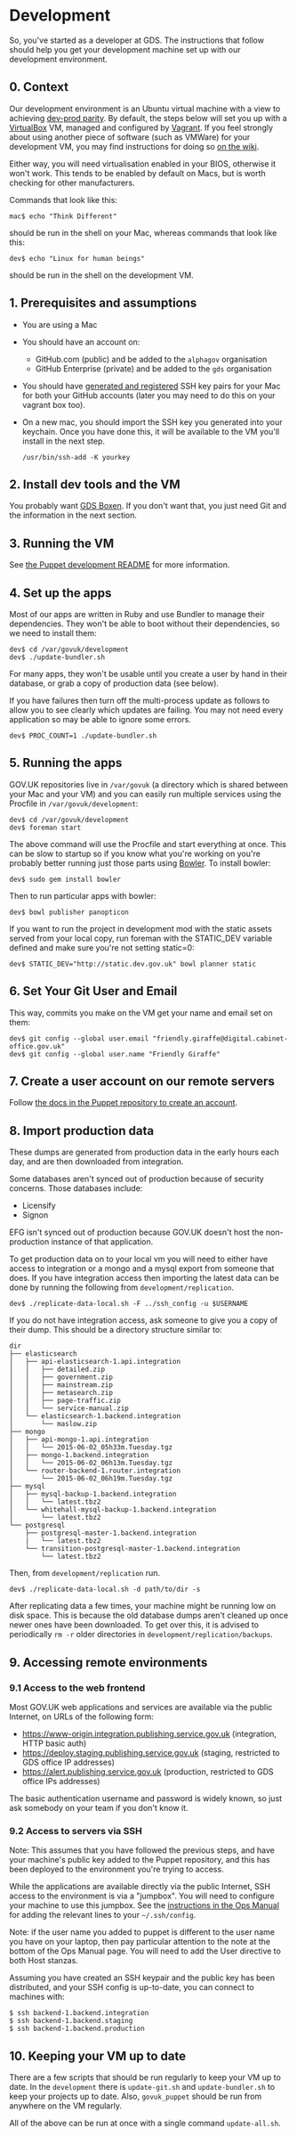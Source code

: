 # Development

So, you've started as a developer at GDS. The instructions that follow should
help you get your development machine set up with our development environment.

## 0. Context

Our development environment is an Ubuntu virtual machine with a view to
achieving [dev-prod parity][1]. By default, the steps below will set you up
with a [VirtualBox][2] VM, managed and configured by [Vagrant][3]. If you feel
strongly about using another piece of software (such as VMWare) for your
development VM, you may find instructions for doing so [on the wiki][4].

Either way, you will need virtualisation enabled in your BIOS, otherwise it
won't work. This tends to be enabled by default on Macs, but is worth
checking for other manufacturers.

[1]: http://www.12factor.net/dev-prod-parity
[2]: https://www.virtualbox.org/
[3]: http://vagrantup.com/
[4]: https://github.com/alphagov/wiki/wiki

Commands that look like this:

    mac$ echo "Think Different"

should be run in the shell on your Mac, whereas commands that look like this:

    dev$ echo "Linux for human beings"

should be run in the shell on the development VM.

## 1. Prerequisites and assumptions

  * You are using a Mac
  * You should have an account on:
    * GitHub.com (public) and be added to the `alphagov` organisation
    * GitHub Enterprise (private) and be added to the `gds` organisation
  * You should have [generated and registered](https://help.github.com/categories/56/articles) SSH key pairs for your Mac for both your GitHub accounts (later you may need to do this on your vagrant box too).
  * On a new mac, you should import the SSH key you generated into your keychain. Once you have done this, it will be available to the VM you'll install in the next step.

        /usr/bin/ssh-add -K yourkey

## 2. Install dev tools and the VM

You probably want
[GDS Boxen](https://github.com/alphagov/gds-boxen). If you don't want
that, you just need Git and the information in the next section.

## 3. Running the VM

See
[the Puppet development README](https://github.com/alphagov/govuk-puppet/blob/master/development/README.md)
for more information.

## 4. Set up the apps

Most of our apps are written in Ruby and use Bundler to manage their
dependencies. They won't be able to boot without their dependencies, so we need
to install them:

    dev$ cd /var/govuk/development
    dev$ ./update-bundler.sh

For many apps, they won't be usable until you create a user by hand in their
database, or grab a copy of production data (see below).

If you have failures then turn off the multi-process update as follows to allow you
to see clearly which updates are failing. You may not need every application so may
be able to ignore some errors.

    dev$ PROC_COUNT=1 ./update-bundler.sh

## 5. Running the apps

GOV.UK repositories live in `/var/govuk` (a directory which is shared between
your Mac and your VM) and you can easily run multiple services using the
Procfile in `/var/govuk/development`:

    dev$ cd /var/govuk/development
    dev$ foreman start

The above command will use the Procfile and start everything at once. This can
be slow to startup so if you know what you're working on you're probably
better running just those parts using
[Bowler](https://github.com/JordanHatch/bowler). To install bowler:

    dev$ sudo gem install bowler

Then to run particular apps with bowler:

    dev$ bowl publisher panopticon

If you want to run the project in development mod with the static assets
served from your local copy, run foreman with the STATIC_DEV variable defined
and make sure you're not setting static=0:

    dev$ STATIC_DEV="http://static.dev.gov.uk" bowl planner static

## 6. Set Your Git User and Email

This way, commits you make on the VM get your name and email set on them:

    dev$ git config --global user.email "friendly.giraffe@digital.cabinet-office.gov.uk"
    dev$ git config --global user.name "Friendly Giraffe"

## 7. Create a user account on our remote servers

Follow [the docs in the Puppet repository to create an account][account-docs].

[account-docs]: https://github.com/alphagov/govuk-puppet/blob/master/docs/creating-a-user-account.md

## 8. Import production data

These dumps are generated from production data in the early hours each day,
and are then downloaded from integration.

Some databases aren't synced out of production because of security concerns.
Those databases include:

- Licensify
- Signon

EFG isn't synced out of production because GOV.UK doesn't host the non-production
instance of that application.

To get production data on to your local vm you will need to either have access
to integration or a mongo and a mysql export from someone that does. If you
have integration access then importing the latest data can be done by running
the following from `development/replication`.

    dev$ ./replicate-data-local.sh -F ../ssh_config -u $USERNAME

If you do not have integration access, ask someone to give you a copy of their
dump.  This should be a directory structure similar to:

    dir
    ├── elasticsearch
    │   ├── api-elasticsearch-1.api.integration
    │   │   ├── detailed.zip
    │   │   ├── government.zip
    │   │   ├── mainstream.zip
    │   │   ├── metasearch.zip
    │   │   ├── page-traffic.zip
    │   │   └── service-manual.zip
    │   └── elasticsearch-1.backend.integration
    │       └── maslow.zip
    ├── mongo
    │   ├── api-mongo-1.api.integration
    │   │   └── 2015-06-02_05h33m.Tuesday.tgz
    │   ├── mongo-1.backend.integration
    │   │   └── 2015-06-02_06h13m.Tuesday.tgz
    │   └── router-backend-1.router.integration
    │       └── 2015-06-02_06h19m.Tuesday.tgz
    ├── mysql
    │   ├── mysql-backup-1.backend.integration
    │   │   └── latest.tbz2
    │   └── whitehall-mysql-backup-1.backend.integration
    │       └── latest.tbz2
    └── postgresql
        ├── postgresql-master-1.backend.integration
        |   └── latest.tbz2
        └── transition-postgresql-master-1.backend.integration
            └── latest.tbz2

Then, from `development/replication` run.

    dev$ ./replicate-data-local.sh -d path/to/dir -s

After replicating data a few times, your machine might be running low
on disk space. This is because the old database dumps aren't cleaned
up once newer ones have been downloaded. To get over this, it is
advised to periodically `rm -r` older directories in
`development/replication/backups`.

## 9. Accessing remote environments

### 9.1 Access to the web frontend

Most GOV.UK web applications and services are available via the public Internet,
on URLs of the following form:

- https://www-origin.integration.publishing.service.gov.uk (integration, HTTP basic auth)
- https://deploy.staging.publishing.service.gov.uk (staging, restricted to GDS office IP addresses)
- https://alert.publishing.service.gov.uk (production, restricted to GDS office IPs addresses)

The basic authentication username and password is widely known, so just ask somebody
on your team if you don't know it.

### 9.2 Access to servers via SSH

Note: This assumes that you have followed the previous steps, and have your machine's public
key added to the Puppet repository, and this has been deployed to the environment
you're trying to access.

While the applications are available directly via the public
Internet, SSH access to the environment is via a "jumpbox".
You will need to configure your machine to use this jumpbox. See
the [instructions in the Ops
Manual](https://github.gds/pages/gds/opsmanual/2nd-line/technical-setup.html#ssh-config)
for adding the relevant lines to your `~/.ssh/config`.

Note: if the user name you added to puppet is different to the user name you
have on your laptop, then pay particular attention to the note at the bottom of the
Ops Manual page. You will need to add the User directive to both Host stanzas.

Assuming you have created an SSH keypair and the public key has been distributed,
and your SSH config is up-to-date, you can connect to machines with:

    $ ssh backend-1.backend.integration
    $ ssh backend-1.backend.staging
    $ ssh backend-1.backend.production

## 10. Keeping your VM up to date

There are a few scripts that should be run regularly to keep your VM up to date. In the
`development` there is `update-git.sh` and `update-bundler.sh` to keep your projects up
to date. Also, `govuk_puppet` should be run from anywhere on the VM regularly.

All of the above can be run at once with a single command `update-all.sh`.
